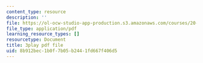 ```yaml
---
content_type: resource
description: ''
file: https://ol-ocw-studio-app-production.s3.amazonaws.com/courses/20-219-becoming-the-next-bill-nye-writing-and-hosting-the-educational-show-january-iap-2015/8b912bec1b0f7b05b2441fd667f406d5_VHyCh1mDneE.pdf
file_type: application/pdf
learning_resource_types: []
resourcetype: Document
title: 3play pdf file
uid: 8b912bec-1b0f-7b05-b244-1fd667f406d5
---
```

